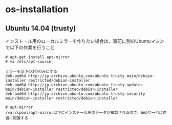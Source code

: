 # os-installation
## Ubuntu 14.04 (trusty)
インストール用のローカルミラーを作りたい場合は，事前に別のUbuntuマシンで以下の作業を行うこと

```
# apt-get install apt-mirror
# vi /etc/apt-source

ミラーを以下の3行のみにする
deb-amd64 http://jp.archive.ubuntu.com/ubuntu trusty main/debian-installer restricted/debian-installer
deb-amd64 http://jp.archive.ubuntu.com/ubuntu trusty-updates main/debian-installer restricted/debian-installer
deb-amd64 http://jp.archive.ubuntu.com/ubuntu trusty-security main/debian-installer restricted/debian-installer

# apt-mirror
/var/spool/apt-mirror以下にインストール用のデータが複製されるので，Webサーバに適当に配置する
```